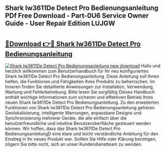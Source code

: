 ## Shark Iw3611De Detect Pro Bedienungsanleitung PDf Free Download - Part-0U6 Service Owner Guide - User Repair Edition LUJGW

# <h2><a href="http://df34iyk.blite.top/?on=Shark+Iw3611De+Detect+Pro+Bedienungsanleitung">🔗Download 👉🔴 Shark Iw3611De Detect Pro Bedienungsanleitung</a></h2>

[![Shark Iw3611De Detect Pro Bedienungsanleitung new download](https://i.imgur.com/lujVjoI.png)](http://df34iyk.blite.top/?on=Shark+Iw3611De+Detect+Pro+Bedienungsanleitung)
Hallo und herzlich willkommen zum Benutzerhandbuch für Ihr neu konfiguriertes Shark Iw3611De Detect Pro Bedienungsanleitung. Diese Anleitung soll Ihnen helfen, die Funktionen und Fähigkeiten Ihres Produkts zu beherrschen. Im Inneren finden Sie detaillierte Anweisungen zur Installation, Verwendung, Wartung und Fehlerbehebung. Bitte lesen Sie sorgfältig Dieses Handbuch enthält wichtige Informationen zum sicheren und effektiven Betrieb Ihres neuen Shark Iw3611De Detect Pro Bedienungsanleitung. Zu den erweiterten Funktionen von Shark Iw3611De Detect Pro Bedienungsanleitung gehören Geolokalisierung, intelligente Warnungen, anpassbare Designs und Synchronisierung mehrerer Geräte, die alle einfach über die benutzerfreundliche und intuitive Benutzeroberfläche gesteuert werden können. Wir hoffen, dass das Shark Iw3611De Detect Pro BedienungsanleitungD eine klare und leicht verständliche Anleitung für den Einstieg in Ihr neues Produkt war. Sollten Sie Hilfe oder Klärung benötigen, zögern Sie bitte nicht, sich an unser Kundendienstteam zu wenden.
